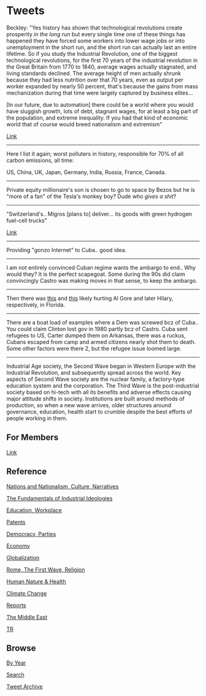 # Tweets

Beckley: "Yes history has shown that technological revolutions create
prosperity *in the long run* but every single time one of these things
has happened they have forced some workers into lower wage jobs or
into unemployment in the short run, and the short run can actually
last an entire lifetime. So if you study the Industrial Revolution,
one of the biggest technological revolutions, for the first 70 years
of the industrial revolution in the Great Britain from 1770 to 1840,
average wages actually stagnated, and living standards declined.  The
average height of men actually shrunk because they had less nutrition
over that 70 years, even as output per worker expanded by nearly 50
percent, that's because the gains from mass mechanization during that
time were largely captured by business elites...

[In our future, due to automation] there could be a world where you
would have sluggish growth, lots of debt, stagnant wages, for at least
a big part of the population, and extreme inequality. If you had that
kind of economic world that of course would breed nationalism and
extremism"

[Link](https://youtu.be/sVS1G3U2qOQ)

---

Here I list it again; worst polluters in history, responsible for 70%
of all carbon emissions, all time:

US, China, UK, Japan, Germany, India, Russia, France, Canada.

---

Private equity millionaire's son is chosen to go to space by Bezos but
he is "more of a fan" of the Tesla's monkey boy? Dude *who gives a
shit*?

---

"Switzerland's.. Migros [plans to] deliver... its goods with green
hydrogen fuel-cell trucks"

[Link](https://bit.ly/3AXdhjE)

---

Providing "gonzo Internet" to Cuba.. good idea. 

---

I am not entirely convinced Cuban regime wants the ambargo to end..
Why would they? It is the perfect scapegoat. Some during the 90s did
claim convincingly Castro was making moves in that sense, to keep the
ambargo.

---

Then there was [this](https://pbs.twimg.com/media/E6hGDLGWYAYVYiy?format=jpg&name=small)
and [this](https://drive.google.com/uc?export=view&id=1xmUDnMkyVI1HWFgjp1J9erOw33eMzIKq)
likely hurting Al Gore and later Hilary, respectively, in Florida.

---

There are a boat load of examples where a Dem was screwed bcz of
Cuba..  You could claim Clinton lost gov in 1980 partly bcz of
Castro. Cuba sent refugees to US, Carter dumped them on Arkansas,
there was a ruckus, Cubans escaped from camp and armed citizens nearly
shot them to death. Some other factors were there 2, but the refugee
issue loomed large.

---

Industrial Age society, the Second Wave began in Western Europe with
the Industrial Revolution, and subsequently spread across the
world. Key aspects of Second Wave society are the nuclear family, a
factory-type education system and the corporation. The Third Wave is
the post-industrial society based on hi-tech with all its benefits and
adverse effects causing major attitude shifts in society. Institutions
are built around methods of production, so when a new wave arrives,
older structures around governance, education, health start to crumble
despite the best efforts of people working in them.

## For Members

[Link](https://thirdwave-members.herokuapp.com)

## Reference

[Nations and Nationalism, Culture, Narratives](/2013/02/nations-and-nationalism.md)

[The Fundamentals of Industrial Ideologies](/2011/04/fundamentals-of-industrial-ideologies.md)

[Education, Workplace](2017/09/education-workplace.md)

[Patents](/2018/09/patents.md)

[Democracy, Parties](/2016/11/democracy.md)

[Economy](/2018/05/economy.md)

[Globalization](/2018/09/globalization.md)

[Rome, The First Wave, Religion](/2017/12/rome.md)

[Human Nature & Health](/2020/07/human-nature.md)

[Climate Change](/2018/12/climate.md)

[Reports](/2019/05/reports.md)

[The Middle East](/2019/07/middleeast.md)

[TR](../tr)

## Browse

[By Year](years.md)

[Search](search.html)

[Tweet Archive](/tweets/README.md)

